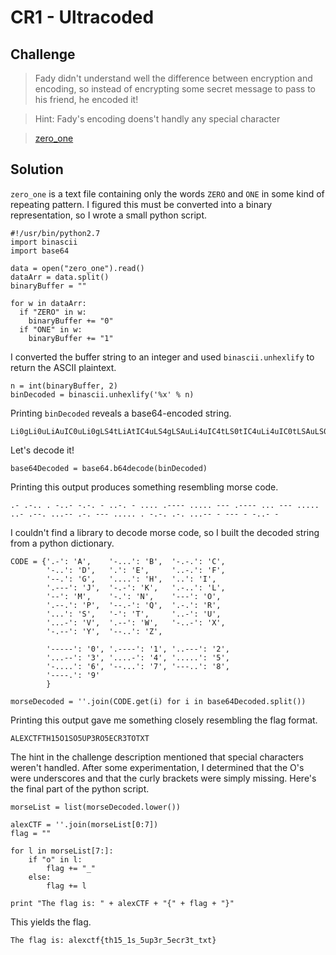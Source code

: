 # CR1 - Ultracoded

## Challenge
> Fady didn't understand well the difference between encryption and encoding, so instead of encrypting some secret message to pass to his friend, he encoded it!

> Hint: Fady's encoding doens't handly any special character

> [zero_one](zero_one)

## Solution
`zero_one` is a text file containing only the words `ZERO` and `ONE` in some kind of repeating pattern. I figured this must be converted into a binary representation, so I wrote a small python script.

```
#!/usr/bin/python2.7
import binascii
import base64

data = open("zero_one").read()
dataArr = data.split()
binaryBuffer = ""

for w in dataArr:
  if "ZERO" in w:
    binaryBuffer += "0"
  if "ONE" in w:
    binaryBuffer += "1"
```

I converted the buffer string to an integer and used `binascii.unhexlify` to return the ASCII plaintext.

```
n = int(binaryBuffer, 2)
binDecoded = binascii.unhexlify('%x' % n)
```

Printing `binDecoded` reveals a base64-encoded string.

```
Li0gLi0uLiAuIC0uLi0gLS4tLiAtIC4uLS4gLSAuLi4uIC4tLS0tIC4uLi4uIC0tLSAuLS0tLSAuLi4gLS0tIC4uLi4uIC4uLSAuLS0uIC4uLi0tIC4tLiAtLS0gLi4uLi4gLiAtLi0uIC4tLiAuLi4tLSAtIC0tLSAtIC0uLi0gLQ==
```

Let's decode it!

```
base64Decoded = base64.b64decode(binDecoded)
```

Printing this output produces something resembling morse code.

```
.- .-.. . -..- -.-. - ..-. - .... .---- ..... --- .---- ... --- ..... ..- .--. ...-- .-. --- ..... . -.-. .-. ...-- - --- - -..- -
```

I couldn't find a library to decode morse code, so I built the decoded string from a python dictionary.

```
CODE = {'.-': 'A',    '-...': 'B',  '-.-.': 'C',
        '-..': 'D',   '.': 'E',     '..-.': 'F',
        '--.': 'G',   '....': 'H',  '..': 'I',
        '.---': 'J',  '-.-': 'K',   '.-..': 'L',
        '--': 'M',    '-.': 'N',    '---': 'O',
        '.--.': 'P',  '--.-': 'Q',  '.-.': 'R',
        '...': 'S',   '-': 'T',     '..-': 'U',
        '...-': 'V',  '.--': 'W',   '-..-': 'X',
        '-.--': 'Y',  '--..': 'Z',

        '-----': '0', '.----': '1', '..---': '2',
        '...--': '3', '....-': '4', '.....': '5',
        '-....': '6', '--...': '7', '---..': '8',
        '----.': '9'
        }

morseDecoded = ''.join(CODE.get(i) for i in base64Decoded.split())
```

Printing this output gave me something closely resembling the flag format.

```
ALEXCTFTH15O1SO5UP3RO5ECR3TOTXT
```

The hint in the challenge description mentioned that special characters weren't handled. After some experimentation, I determined that the O's were underscores and that the curly brackets were simply missing. Here's the final part of the python script.

```
morseList = list(morseDecoded.lower())

alexCTF = ''.join(morseList[0:7])
flag = ""

for l in morseList[7:]:
    if "o" in l:
        flag += "_"
    else:
        flag += l

print "The flag is: " + alexCTF + "{" + flag + "}"
```

This yields the flag.

```
The flag is: alexctf{th15_1s_5up3r_5ecr3t_txt}
```
